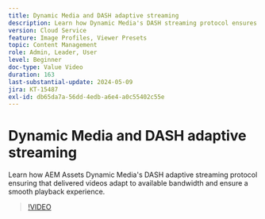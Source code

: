```yaml
---
title: Dynamic Media and DASH adaptive streaming
description: Learn how Dynamic Media's DASH streaming protocol ensures smooth video playback.
version: Cloud Service
feature: Image Profiles, Viewer Presets
topic: Content Management
role: Admin, Leader, User
level: Beginner
doc-type: Value Video
duration: 163
last-substantial-update: 2024-05-09
jira: KT-15487
exl-id: db65da7a-56dd-4edb-a6e4-a0c55402c55e
---
```

# Dynamic Media and DASH adaptive streaming

Learn how AEM Assets Dynamic Media's DASH adaptive streaming protocol ensuring that delivered videos adapt to available bandwidth and ensure a smooth playback experience.

>[!VIDEO](https://video.tv.adobe.com/v/3429072/?learn=on)
